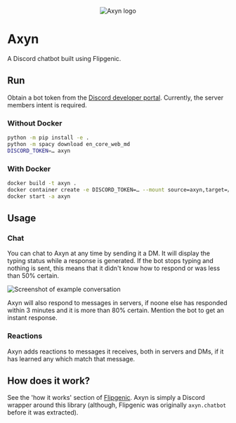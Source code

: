 <p align="center">
  <img
    src="images/axyn.png"
    alt="Axyn logo"
  />
</p>

# Axyn

A Discord chatbot built using Flipgenic.

## Run

Obtain a bot token from the
[Discord developer portal](https://discord.com/developers/applications).
Currently, the server members intent is required.

### Without Docker

```sh
python -m pip install -e .
python -m spacy download en_core_web_md
DISCORD_TOKEN=… axyn
```

### With Docker

```sh
docker build -t axyn .
docker container create -e DISCORD_TOKEN=… --mount source=axyn,target=/axyn --name axyn axyn
docker start -a axyn
```

## Usage

### Chat

You can chat to Axyn at any time by sending it a DM. It will display the typing
status while a response is generated. If the bot stops typing and nothing is
sent, this means that it didn't know how to respond or was less than 50%
certain.

![Screenshot of example conversation](images/Screenshot_20200426_124703.png)

Axyn will also respond to messages in servers, if noone else has responded
within 3 minutes and it is more than 80% certain. Mention the bot to get an
instant response.

### Reactions

Axyn adds reactions to messages it receives, both in servers and DMs, if it has
learned any which match that message.

## How does it work?

See the 'how it works' section of [Flipgenic](https://github.com/danth/flipgenic/blob/master/README.md#how-does-it-work).
Axyn is simply a Discord wrapper around this library (although, Flipgenic was
originally `axyn.chatbot` before it was extracted).
